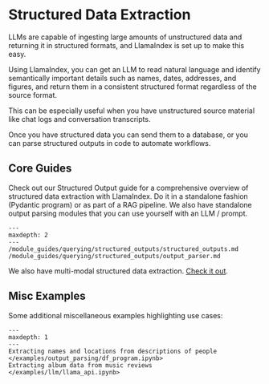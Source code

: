 # Structured Data Extraction

LLMs are capable of ingesting large amounts of unstructured data and returning it in structured formats, and LlamaIndex is set up to make this easy.

Using LlamaIndex, you can get an LLM to read natural language and identify semantically important details such as names, dates, addresses, and figures, and return them in a consistent structured format regardless of the source format.

This can be especially useful when you have unstructured source material like chat logs and conversation transcripts.

Once you have structured data you can send them to a database, or you can parse structured outputs in code to automate workflows.

## Core Guides

Check out our Structured Output guide for a comprehensive overview of structured data extraction with LlamaIndex. Do it in a standalone fashion (Pydantic program) or as part of a RAG pipeline. We also have standalone output parsing modules that you can use yourself with an LLM / prompt.

```{toctree}
---
maxdepth: 2
---
/module_guides/querying/structured_outputs/structured_outputs.md
/module_guides/querying/structured_outputs/output_parser.md
```

We also have multi-modal structured data extraction. [Check it out](multi-modal-pydantic-program).

## Misc Examples

Some additional miscellaneous examples highlighting use cases:

```{toctree}
---
maxdepth: 1
---
Extracting names and locations from descriptions of people </examples/output_parsing/df_program.ipynb>
Extracting album data from music reviews </examples/llm/llama_api.ipynb>
```
